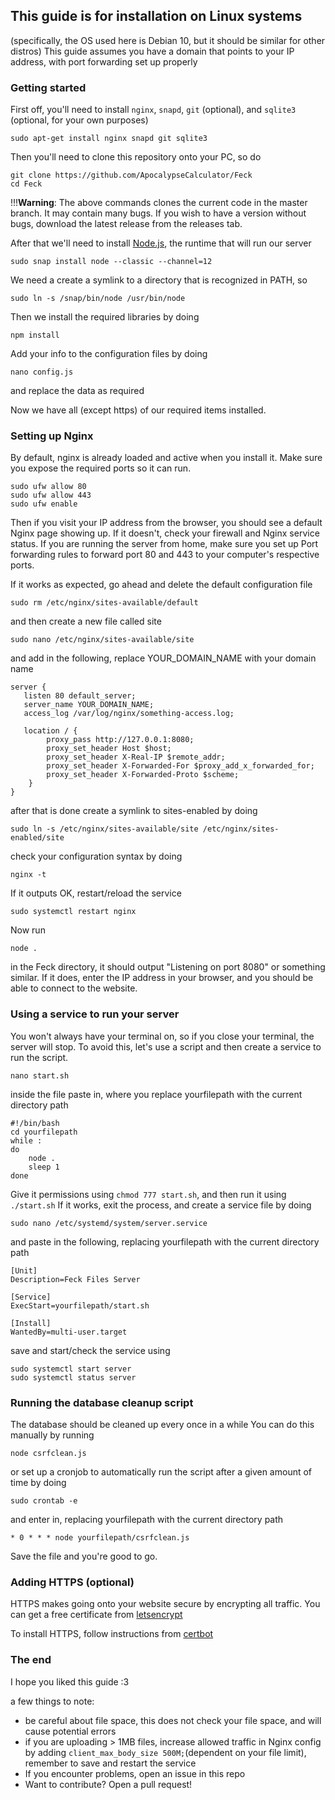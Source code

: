 ## This guide is for installation on Linux systems
(specifically, the OS used here is Debian 10, but it should be similar for other distros)
This guide assumes you have a domain that points to your IP address, with port forwarding set up properly

### Getting started

First off, you'll need to install `nginx`, `snapd`, `git` (optional), and `sqlite3` (optional, for your own purposes)
```
sudo apt-get install nginx snapd git sqlite3
```

Then you'll need to clone this repository onto your PC, so do
```
git clone https://github.com/ApocalypseCalculator/Feck
cd Feck
```
!!!**Warning**: The above commands clones the current code in the master branch. It may contain many bugs. If you wish to have a version without bugs, download the latest release from the releases tab.


After that we'll need to install [Node.js](https://nodejs.org/en/), the runtime that will run our server
```
sudo snap install node --classic --channel=12
```
We need a create a symlink to a directory that is recognized in PATH, so
```
sudo ln -s /snap/bin/node /usr/bin/node
```
Then we install the required libraries by doing
```
npm install
```
Add your info to the configuration files by doing
```
nano config.js
```
and replace the data as required


Now we have all (except https) of our required items installed. 

### Setting up Nginx

By default, nginx is already loaded and active when you install it. Make sure you expose the required ports so it can run. 
```
sudo ufw allow 80
sudo ufw allow 443
sudo ufw enable
```

Then if you visit your IP address from the browser, you should see a default Nginx page showing up. If it doesn't, check your firewall and Nginx service status.
If you are running the server from home, make sure you set up Port forwarding rules to forward port 80 and 443 to your computer's respective ports.

If it works as expected, go ahead and delete the default configuration file
```
sudo rm /etc/nginx/sites-available/default
```
and then create a new file called site
```
sudo nano /etc/nginx/sites-available/site
```
and add in the following, replace YOUR_DOMAIN_NAME with your domain name
```
server {
   listen 80 default_server;
   server_name YOUR_DOMAIN_NAME;
   access_log /var/log/nginx/something-access.log;
   
   location / {
        proxy_pass http://127.0.0.1:8080;
        proxy_set_header Host $host;
        proxy_set_header X-Real-IP $remote_addr;
        proxy_set_header X-Forwarded-For $proxy_add_x_forwarded_for;
        proxy_set_header X-Forwarded-Proto $scheme;
    }
}
```
after that is done create a symlink to sites-enabled by doing
```
sudo ln -s /etc/nginx/sites-available/site /etc/nginx/sites-enabled/site
```
check your configuration syntax by doing
```
nginx -t
```
If it outputs OK, restart/reload the service
```
sudo systemctl restart nginx
```
Now run 
```
node .
```
in the Feck directory, it should output "Listening on port 8080" or something similar. 
If it does, enter the IP address in your browser, and you should be able to connect to the website.

### Using a service to run your server

You won't always have your terminal on, so if you close your terminal, the server will stop. 
To avoid this, let's use a script and then create a service to run the script. 
```
nano start.sh
```
inside the file paste in, where you replace yourfilepath with the current directory path
```
#!/bin/bash
cd yourfilepath
while :
do
    node .
    sleep 1
done
```
Give it permissions using `chmod 777 start.sh`, and then run it using `./start.sh`
If it works, exit the process, and create a service file by doing
```
sudo nano /etc/systemd/system/server.service
```
and paste in the following, replacing yourfilepath with the current directory path
```
[Unit]
Description=Feck Files Server

[Service]
ExecStart=yourfilepath/start.sh

[Install]
WantedBy=multi-user.target
```
save and start/check the service using 
```
sudo systemctl start server
sudo systemctl status server
```

### Running the database cleanup script

The database should be cleaned up every once in a while
You can do this manually by running
```
node csrfclean.js
```
or set up a cronjob to automatically run the script after a given amount of time by doing
```
sudo crontab -e
```
and enter in, replacing yourfilepath with the current directory path
```
* 0 * * * node yourfilepath/csrfclean.js
```
Save the file and you're good to go.

### Adding HTTPS (optional)

HTTPS makes going onto your website secure by encrypting all traffic.
You can get a free certificate from [letsencrypt](https://letsencrypt.org/)

To install HTTPS, follow instructions from [certbot](https://certbot.eff.org/instructions)

### The end

I hope you liked this guide :3

a few things to note: 
- be careful about file space, this does not check your file space, and will cause potential errors
- if you are uploading > 1MB files, increase allowed traffic in Nginx config by adding `client_max_body_size 500M;`(dependent on your file limit), remember to save and restart the service
- If you encounter problems, open an issue in this repo
- Want to contribute? Open a pull request!
